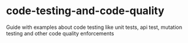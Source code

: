 # code-testing-and-code-quality
Guide with examples about code testing like unit tests, api test, mutation testing and other code quality enforcements
